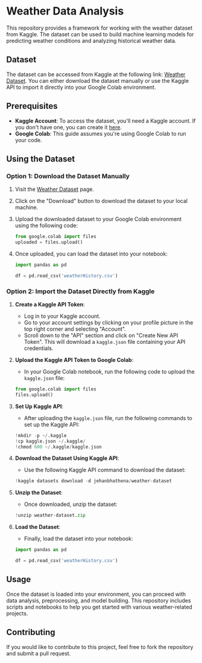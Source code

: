 # Weather Data Analysis

This repository provides a framework for working with the weather dataset from Kaggle. The dataset can be used to build machine learning models for predicting weather conditions and analyzing historical weather data.

## Dataset

The dataset can be accessed from Kaggle at the following link: [Weather Dataset](https://www.kaggle.com/datasets/jehanbhathena/weather-dataset). You can either download the dataset manually or use the Kaggle API to import it directly into your Google Colab environment.

## Prerequisites

- **Kaggle Account**: To access the dataset, you'll need a Kaggle account. If you don't have one, you can create it [here](https://www.kaggle.com/account/login).
- **Google Colab**: This guide assumes you're using Google Colab to run your code.

## Using the Dataset

### Option 1: Download the Dataset Manually

1. Visit the [Weather Dataset](https://www.kaggle.com/datasets/jehanbhathena/weather-dataset) page.
2. Click on the "Download" button to download the dataset to your local machine.
3. Upload the downloaded dataset to your Google Colab environment using the following code:

    ```python
    from google.colab import files
    uploaded = files.upload()
    ```

4. Once uploaded, you can load the dataset into your notebook:

    ```python
    import pandas as pd

    df = pd.read_csv('weatherHistory.csv')
    ```

### Option 2: Import the Dataset Directly from Kaggle

1. **Create a Kaggle API Token**:
    - Log in to your Kaggle account.
    - Go to your account settings by clicking on your profile picture in the top right corner and selecting "Account".
    - Scroll down to the "API" section and click on "Create New API Token". This will download a `kaggle.json` file containing your API credentials.

2. **Upload the Kaggle API Token to Google Colab**:
    - In your Google Colab notebook, run the following code to upload the `kaggle.json` file:

    ```python
    from google.colab import files
    files.upload()
    ```

3. **Set Up Kaggle API**:
    - After uploading the `kaggle.json` file, run the following commands to set up the Kaggle API:

    ```python
    !mkdir -p ~/.kaggle
    !cp kaggle.json ~/.kaggle/
    !chmod 600 ~/.kaggle/kaggle.json
    ```

4. **Download the Dataset Using Kaggle API**:
    - Use the following Kaggle API command to download the dataset:

    ```python
    !kaggle datasets download -d jehanbhathena/weather-dataset
    ```

5. **Unzip the Dataset**:
    - Once downloaded, unzip the dataset:

    ```python
    !unzip weather-dataset.zip
    ```

6. **Load the Dataset**:
    - Finally, load the dataset into your notebook:

    ```python
    import pandas as pd

    df = pd.read_csv('weatherHistory.csv')
    ```

## Usage

Once the dataset is loaded into your environment, you can proceed with data analysis, preprocessing, and model building. This repository includes scripts and notebooks to help you get started with various weather-related projects.

## Contributing

If you would like to contribute to this project, feel free to fork the repository and submit a pull request.
